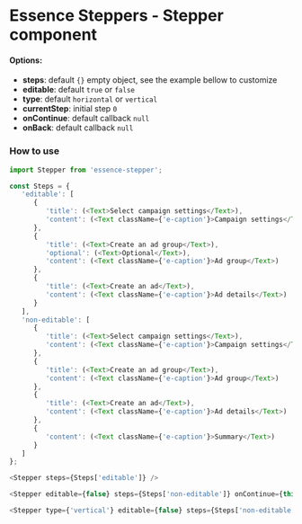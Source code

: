 # Essence Steppers - Stepper component

#### Options:
- **steps**: default `{}` empty object, see the example bellow to customize 
- **editable**: default `true` or `false`
- **type**: default `horizontal` or `vertical`
- **currentStep**: initial step `0`
- **onContinue**: default callback `null`
- **onBack**: default callback `null`

### How to use
```js
import Stepper from 'essence-stepper';

const Steps = {
   'editable': [
      { 
         'title': (<Text>Select campaign settings</Text>),
         'content': (<Text className={'e-caption'}>Campaign settings</Text>)
      },
      { 
         'title': (<Text>Create an ad group</Text>), 
         'optional': (<Text>Optional</Text>),
         'content': (<Text className={'e-caption'}>Ad group</Text>)
      },
      { 
         'title': (<Text>Create an ad</Text>),
         'content': (<Text className={'e-caption'}>Ad details</Text>)
      }
   ],
   'non-editable': [
      { 
         'title': (<Text>Select campaign settings</Text>),
         'content': (<Text className={'e-caption'}>Campaign settings</Text>)
      },
      { 
         'title': (<Text>Create an ad group</Text>),
         'content': (<Text className={'e-caption'}>Ad group</Text>)
      },
      { 
         'title': (<Text>Create an ad</Text>),
         'content': (<Text className={'e-caption'}>Ad details</Text>)
      },
      { 
         'content': (<Text className={'e-caption'}>Summary</Text>)
      }
   ]
};
```

```js
<Stepper steps={Steps['editable']} />

<Stepper editable={false} steps={Steps['non-editable']} onContinue={this.continueStep.bind(this)} onBack={this.backStep.bind(this)} />

<Stepper type={'vertical'} editable={false} steps={Steps['non-editable']} onContinue={this.continueStep.bind(this)} onBack={this.backStep.bind(this)} />

```